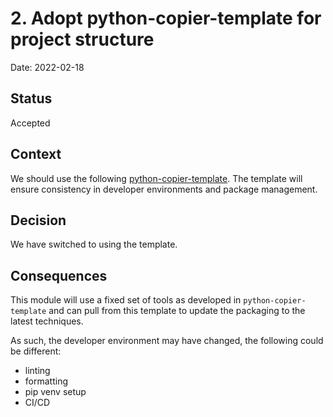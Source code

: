 # 2. Adopt python-copier-template for project structure

Date: 2022-02-18

## Status

Accepted

## Context

We should use the following [python-copier-template](https://github.com/DiamondLightSource/python-copier-template).
The template will ensure consistency in developer
environments and package management.

## Decision

We have switched to using the template.

## Consequences

This module will use a fixed set of tools as developed in `python-copier-template`
and can pull from this template to update the packaging to the latest techniques.

As such, the developer environment may have changed, the following could be
different:

- linting
- formatting
- pip venv setup
- CI/CD

